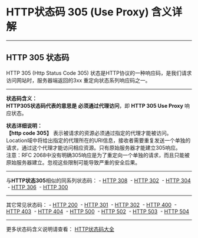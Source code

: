 # HTTP状态码 305 (Use Proxy) 含义详解

---

## HTTP 305 状态码

HTTP 305 (Http Status Code 305) 状态是HTTP协议的一种响应码，是我们请求访问网站时，服务器端返回的3xx 重定向状态系列响应码之一。

---

**状态码含义：**  
**HTTP305状态码代表的意思是** **必须通过代理访问**，即 **HTTP 305 Use Proxy** 响应状态。

**状态详细说明：**  
**【http code 305】** 表示被请求的资源必须通过指定的代理才能被访问。Location域中将给出指定的代理所在的URI信息，接收者需要重复发送一个单独的请求，通过这个代理才能访问相应资源。只有原始服务器才能建立305响应。  
注意：RFC 2068中没有明确305响应是为了重定向一个单独的请求，而且只能被原始服务器建立。忽视这些限制可能导致严重的安全后果。

  

---

与**HTTP状态305**相似的同系列状态码： - [HTTP 308](https://github.com/CrayonL/AllHttpStatusCodes/blob/master/HTTPStatusCode/3xx_Redirection/Code_308.md "HTTP 308详细说明")
 - [HTTP 302](https://github.com/CrayonL/AllHttpStatusCodes/blob/master/HTTPStatusCode/3xx_Redirection/Code_302.md "HTTP 302详细说明")
 - [HTTP 304](https://github.com/CrayonL/AllHttpStatusCodes/blob/master/HTTPStatusCode/3xx_Redirection/Code_304.md "HTTP 304详细说明")
 - [HTTP 306](https://github.com/CrayonL/AllHttpStatusCodes/blob/master/HTTPStatusCode/3xx_Redirection/Code_306.md "HTTP 306详细说明")
 - [HTTP 300](https://github.com/CrayonL/AllHttpStatusCodes/blob/master/HTTPStatusCode/3xx_Redirection/Code_300.md "HTTP 300详细说明")

---

其它常见状态码： - [HTTP 200](https://github.com/CrayonL/AllHttpStatusCodes/blob/master/HTTPStatusCode/2xx_Success/Code_200.md "HTTP 200详细说明")
 - [HTTP 301](https://github.com/CrayonL/AllHttpStatusCodes/blob/master/HTTPStatusCode/3xx_Redirection/Code_301.md "HTTP 301详细说明")
 - [HTTP 302](https://github.com/CrayonL/AllHttpStatusCodes/blob/master/HTTPStatusCode/3xx_Redirection/Code_302.md "HTTP 302详细说明")
 - [HTTP 400](https://github.com/CrayonL/AllHttpStatusCodes/blob/master/HTTPStatusCode/4xx_ClientErrors/Code_400.md "HTTP 400详细说明")
 - [HTTP 403](https://github.com/CrayonL/AllHttpStatusCodes/blob/master/HTTPStatusCode/4xx_ClientErrors/Code_403.md "HTTP 403详细说明")
 - [HTTP 404](https://github.com/CrayonL/AllHttpStatusCodes/blob/master/HTTPStatusCode/4xx_ClientErrors/Code_404.md "HTTP 404详细说明")
 - [HTTP 500](https://github.com/CrayonL/AllHttpStatusCodes/blob/master/HTTPStatusCode/5xx_ServerErrors/Code_500.md "HTTP 500详细说明")
 - [HTTP 502](https://github.com/CrayonL/AllHttpStatusCodes/blob/master/HTTPStatusCode/5xx_ServerErrors/Code_502.md "HTTP 502详细说明")
 - [HTTP 503](https://github.com/CrayonL/AllHttpStatusCodes/blob/master/HTTPStatusCode/5xx_ServerErrors/Code_503.md "HTTP 503详细说明")
 - [HTTP 504](https://github.com/CrayonL/AllHttpStatusCodes/blob/master/HTTPStatusCode/5xx_ServerErrors/Code_504.md "HTTP 504详细说明")

---

更多状态码含义说明请查看： [HTTP状态码大全](https://github.com/CrayonL/AllHttpStatusCodes)